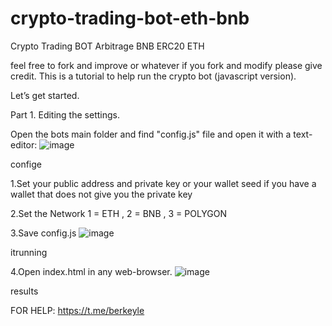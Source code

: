 # crypto-trading-bot-eth-bnb
Crypto Trading BOT Arbitrage BNB ERC20 ETH

feel free to fork and improve or whatever if you fork and modify please give credit. This is a tutorial to help run the crypto bot (javascript version).

Let’s get started.

Part 1. Editing the settings.

Open the bots main folder and find "config.js" file and open it with a text-editor:
![image](https://github.com/user-attachments/assets/c2d595bd-e1bf-4d6d-b378-04719fdb1534)

confige

1.Set your public address and private key or your wallet seed if you have a wallet that does not give you the private key

2.Set the Network 1 = ETH , 2 = BNB , 3 = POLYGON

3.Save config.js
![image](https://github.com/user-attachments/assets/f6f628bf-6cb9-46b7-bef5-163230323799)

itrunning

4.Open index.html in any web-browser.
![image](https://github.com/user-attachments/assets/ac534976-fc59-4ecf-9e84-51e140bb0de8)

results

FOR HELP: https://t.me/berkeyle
